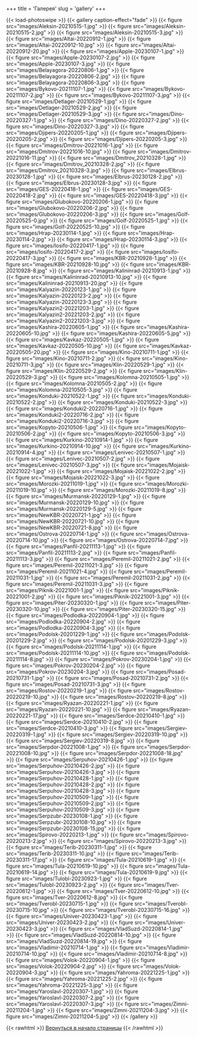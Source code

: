 +++
title = 'Галерея'
slug = 'gallery'
+++

{{< load-photoswipe >}}
{{< gallery caption-effect="fade" >}}
{{< figure src="images/Aleksin-20210515-1.jpg" >}}
{{< figure src="images/Aleksin-20210515-2.jpg" >}}
{{< figure src="images/Aleksin-20210515-3.jpg" >}}
{{< figure src="images/Altai-20220912-1.jpg" >}}
{{< figure src="images/Altai-20220912-10.jpg" >}}
{{< figure src="images/Altai-20220912-20.jpg" >}}
{{< figure src="images/Apple-20230107-1.jpg" >}}
{{< figure src="images/Apple-20230107-2.jpg" >}}
{{< figure src="images/Apple-20230107-3.jpg" >}}
{{< figure src="images/Belayagora-20220806-1.jpg" >}}
{{< figure src="images/Belayagora-20220806-2.jpg" >}}
{{< figure src="images/Belayagora-20220806-3.jpg" >}}
{{< figure src="images/Bykovo-20211107-1.jpg" >}}
{{< figure src="images/Bykovo-20211107-2.jpg" >}}
{{< figure src="images/Bykovo-20211107-3.jpg" >}}
{{< figure src="images/Detlager-20210529-1.jpg" >}}
{{< figure src="images/Detlager-20210529-2.jpg" >}}
{{< figure src="images/Detlager-20210529-3.jpg" >}}
{{< figure src="images/Dino-20220327-1.jpg" >}}
{{< figure src="images/Dino-20220327-2.jpg" >}}
{{< figure src="images/Dino-20220327-3.jpg" >}}
{{< figure src="images/Djipers-20220205-1.jpg" >}}
{{< figure src="images/Djipers-20220205-2.jpg" >}}
{{< figure src="images/Djipers-20220205-3.jpg" >}}
{{< figure src="images/Dmitrov-20221016-1.jpg" >}}
{{< figure src="images/Dmitrov-20221016-10.jpg" >}}
{{< figure src="images/Dmitrov-20221016-11.jpg" >}}
{{< figure src="images/Dmitrov_20210328-1.jpg" >}}
{{< figure src="images/Dmitrov_20210328-2.jpg" >}}
{{< figure src="images/Dmitrov_20210328-3.jpg" >}}
{{< figure src="images/Elbrus-20230128-1.jpg" >}}
{{< figure src="images/Elbrus-20230128-2.jpg" >}}
{{< figure src="images/Elbrus-20230128-3.jpg" >}}
{{< figure src="images/GES-20220418-1.jpg" >}}
{{< figure src="images/GES-20220418-2.jpg" >}}
{{< figure src="images/GES-20220418-3.jpg" >}}
{{< figure src="images/Glubokovo-20220206-1.jpg" >}}
{{< figure src="images/Glubokovo-20220206-2.jpg" >}}
{{< figure src="images/Glubokovo-20220206-3.jpg" >}}
{{< figure src="images/Golf-20220525-0.jpg" >}}
{{< figure src="images/Golf-20220525-1.jpg" >}}
{{< figure src="images/Golf-20220525-10.jpg" >}}
{{< figure src="images/Hrap-20230114-1.jpg" >}}
{{< figure src="images/Hrap-20230114-2.jpg" >}}
{{< figure src="images/Hrap-20230114-3.jpg" >}}
{{< figure src="images/Iosifo-20220417-1.jpg" >}}
{{< figure src="images/Iosifo-20220417-2.jpg" >}}
{{< figure src="images/Iosifo-20220417-3.jpg" >}}
{{< figure src="images/KBR-20210928-1.jpg" >}}
{{< figure src="images/KBR-20210928-10.jpg" >}}
{{< figure src="images/KBR-20210928-8.jpg" >}}
{{< figure src="images/Kalininrad-20210913-1.jpg" >}}
{{< figure src="images/Kalininrad-20210913-10.jpg" >}}
{{< figure src="images/Kalininrad-20210913-20.jpg" >}}
{{< figure src="images/Kalyazin-20220123-1.jpg" >}}
{{< figure src="images/Kalyazin-20220123-2.jpg" >}}
{{< figure src="images/Kalyazin-20220123-3.jpg" >}}
{{< figure src="images/Kalyazin2-20221203-1.jpg" >}}
{{< figure src="images/Kalyazin2-20221203-2.jpg" >}}
{{< figure src="images/Kalyazin2-20221203-3.jpg" >}}
{{< figure src="images/Kashira-20220605-1.jpg" >}}
{{< figure src="images/Kashira-20220605-10.jpg" >}}
{{< figure src="images/Kashira-20220605-5.jpg" >}}
{{< figure src="images/Kavkaz-20220505-1.jpg" >}}
{{< figure src="images/Kavkaz-20220505-10.jpg" >}}
{{< figure src="images/Kavkaz-20220505-20.jpg" >}}
{{< figure src="images/Kino-20210711-1.jpg" >}}
{{< figure src="images/Kino-20210711-2.jpg" >}}
{{< figure src="images/Kino-20210711-3.jpg" >}}
{{< figure src="images/Klin-20220529-1.jpg" >}}
{{< figure src="images/Klin-20220529-2.jpg" >}}
{{< figure src="images/Klin-20220529-3.jpg" >}}
{{< figure src="images/Kolomna-20210505-1.jpg" >}}
{{< figure src="images/Kolomna-20210505-2.jpg" >}}
{{< figure src="images/Kolomna-20210505-3.jpg" >}}
{{< figure src="images/Konduki-20210522-1.jpg" >}}
{{< figure src="images/Konduki-20210522-2.jpg" >}}
{{< figure src="images/Konduki-20210522-3.jpg" >}}
{{< figure src="images/Konduki2-20220716-1.jpg" >}}
{{< figure src="images/Konduki2-20220716-2.jpg" >}}
{{< figure src="images/Konduki2-20220716-3.jpg" >}}
{{< figure src="images/Kopyto-20210506-1.jpg" >}}
{{< figure src="images/Kopyto-20210506-2.jpg" >}}
{{< figure src="images/Kopyto-20210506-3.jpg" >}}
{{< figure src="images/Kurkino-20210914-1.jpg" >}}
{{< figure src="images/Kurkino-20210914-10.jpg" >}}
{{< figure src="images/Kurkino-20210914-4.jpg" >}}
{{< figure src="images/Lenivec-20210507-1.jpg" >}}
{{< figure src="images/Lenivec-20210507-2.jpg" >}}
{{< figure src="images/Lenivec-20210507-3.jpg" >}}
{{< figure src="images/Mojaisk-20221022-1.jpg" >}}
{{< figure src="images/Mojaisk-20221022-2.jpg" >}}
{{< figure src="images/Mojaisk-20221022-3.jpg" >}}
{{< figure src="images/Morozki-20211019-1.jpg" >}}
{{< figure src="images/Morozki-20211019-10.jpg" >}}
{{< figure src="images/Morozki-20211019-8.jpg" >}}
{{< figure src="images/Murmansk-20220129-1.jpg" >}}
{{< figure src="images/Murmansk-20220129-10.jpg" >}}
{{< figure src="images/Murmansk-20220129-5.jpg" >}}
{{< figure src="images/NewKBR-20220721-1.jpg" >}}
{{< figure src="images/NewKBR-20220721-10.jpg" >}}
{{< figure src="images/NewKBR-20220721-8.jpg" >}}
{{< figure src="images/Ostrova-20220714-1.jpg" >}}
{{< figure src="images/Ostrova-20220714-10.jpg" >}}
{{< figure src="images/Ostrova-20220714-7.jpg" >}}
{{< figure src="images/Panfil-20211113-1.jpg" >}}
{{< figure src="images/Panfil-20211113-2.jpg" >}}
{{< figure src="images/Panfil-20211113-3.jpg" >}}
{{< figure src="images/Peremil-20211021-2.jpg" >}}
{{< figure src="images/Peremil-20211021-3.jpg" >}}
{{< figure src="images/Peremil-20211021-4.jpg" >}}
{{< figure src="images/Peremil-20211031-1.jpg" >}}
{{< figure src="images/Peremil-20211031-2.jpg" >}}
{{< figure src="images/Peremil-20211031-3.jpg" >}}
{{< figure src="images/Piknik-20221001-1.jpg" >}}
{{< figure src="images/Piknik-20221001-2.jpg" >}}
{{< figure src="images/Piknik-20221001-3.jpg" >}}
{{< figure src="images/Piter-20230320-1.jpg" >}}
{{< figure src="images/Piter-20230320-10.jpg" >}}
{{< figure src="images/Piter-20230320-15.jpg" >}}
{{< figure src="images/Podlodka-20220904-1.jpg" >}}
{{< figure src="images/Podlodka-20220904-2.jpg" >}}
{{< figure src="images/Podlodka-20220904-3.jpg" >}}
{{< figure src="images/Podolsk-20201229-1.jpg" >}}
{{< figure src="images/Podolsk-20201229-2.jpg" >}}
{{< figure src="images/Podolsk-20201229-3.jpg" >}}
{{< figure src="images/Podolsk-20211114-1.jpg" >}}
{{< figure src="images/Podolsk-20211114-10.jpg" >}}
{{< figure src="images/Podolsk-20211114-8.jpg" >}}
{{< figure src="images/Pokrov-20230204-1.jpg" >}}
{{< figure src="images/Pokrov-20230204-2.jpg" >}}
{{< figure src="images/Pokrov-20230204-3.jpg" >}}
{{< figure src="images/Posad-20210731-1.jpg" >}}
{{< figure src="images/Posad-20210731-2.jpg" >}}
{{< figure src="images/Posad-20210731-3.jpg" >}}
{{< figure src="images/Rostov-20220219-1.jpg" >}}
{{< figure src="images/Rostov-20220219-10.jpg" >}}
{{< figure src="images/Rostov-20220219-8.jpg" >}}
{{< figure src="images/Ryazan-20220221-1.jpg" >}}
{{< figure src="images/Ryazan-20220221-10.jpg" >}}
{{< figure src="images/Ryazan-20220221-17.jpg" >}}
{{< figure src="images/Serdce-20210410-1.jpg" >}}
{{< figure src="images/Serdce-20210410-2.jpg" >}}
{{< figure src="images/Serdce-20210410-3.jpg" >}}
{{< figure src="images/Sergiev-20220319-1.jpg" >}}
{{< figure src="images/Sergiev-20220319-10.jpg" >}}
{{< figure src="images/Sergiev-20220319-8.jpg" >}}
{{< figure src="images/Serpdor-20221008-1.jpg" >}}
{{< figure src="images/Serpdor-20221008-10.jpg" >}}
{{< figure src="images/Serpdor-20221008-18.jpg" >}}
{{< figure src="images/Serpuhov-20210426-1.jpg" >}}
{{< figure src="images/Serpuhov-20210426-2.jpg" >}}
{{< figure src="images/Serpuhov-20210426-3.jpg" >}}
{{< figure src="images/Serpuhov-20210428-1.jpg" >}}
{{< figure src="images/Serpuhov-20210428-2.jpg" >}}
{{< figure src="images/Serpuhov-20210428-3.jpg" >}}
{{< figure src="images/Serpuhov-20210509-1.jpg" >}}
{{< figure src="images/Serpuhov-20210509-2.jpg" >}}
{{< figure src="images/Serpuhov-20210509-3.jpg" >}}
{{< figure src="images/Serpzubr-20230108-1.jpg" >}}
{{< figure src="images/Serpzubr-20230108-10.jpg" >}}
{{< figure src="images/Serpzubr-20230108-15.jpg" >}}
{{< figure src="images/Spirovo-20220213-1.jpg" >}}
{{< figure src="images/Spirovo-20220213-2.jpg" >}}
{{< figure src="images/Spirovo-20220213-3.jpg" >}}
{{< figure src="images/Terib-20230311-1.jpg" >}}
{{< figure src="images/Terib-20230311-10.jpg" >}}
{{< figure src="images/Terib-20230311-17.jpg" >}}
{{< figure src="images/Tula-20210619-1.jpg" >}}
{{< figure src="images/Tula-20210619-10.jpg" >}}
{{< figure src="images/Tula-20210619-14.jpg" >}}
{{< figure src="images/Tula-20210619-9.jpg" >}}
{{< figure src="images/Tulobl-20230923-1.jpg" >}}
{{< figure src="images/Tulobl-20230923-2.jpg" >}}
{{< figure src="images/Tver-20220612-1.jpg" >}}
{{< figure src="images/Tver-20220612-10.jpg" >}}
{{< figure src="images/Tver-20220612-8.jpg" >}}
{{< figure src="images/Tverobl-20230715-1.jpg" >}}
{{< figure src="images/Tverobl-20230715-10.jpg" >}}
{{< figure src="images/Tverobl-20230715-16.jpg" >}}
{{< figure src="images/Univer-20230423-1.jpg" >}}
{{< figure src="images/Univer-20230423-2.jpg" >}}
{{< figure src="images/Univer-20230423-3.jpg" >}}
{{< figure src="images/VladSuzd-20220814-1.jpg" >}}
{{< figure src="images/VladSuzd-20220814-10.jpg" >}}
{{< figure src="images/VladSuzd-20220814-19.jpg" >}}
{{< figure src="images/Vladimir-20210714-1.jpg" >}}
{{< figure src="images/Vladimir-20210714-10.jpg" >}}
{{< figure src="images/Vladimir-20210714-8.jpg" >}}
{{< figure src="images/Volok-20220904-1.jpg" >}}
{{< figure src="images/Volok-20220904-2.jpg" >}}
{{< figure src="images/Volok-20220904-3.jpg" >}}
{{< figure src="images/Yahroma-20221225-1.jpg" >}}
{{< figure src="images/Yahroma-20221225-2.jpg" >}}
{{< figure src="images/Yahroma-20221225-3.jpg" >}}
{{< figure src="images/Yaroslavl-20220307-1.jpg" >}}
{{< figure src="images/Yaroslavl-20220307-2.jpg" >}}
{{< figure src="images/Yaroslavl-20220307-3.jpg" >}}
{{< figure src="images/Zimni-20211204-1.jpg" >}}
{{< figure src="images/Zimni-20211204-3.jpg" >}}
{{< figure src="images/Zimni-20211204-5.jpg" >}}
{{< /gallery >}}



{{< rawhtml >}}
<a href="#">Вернуться в начало страницы</a>
{{< /rawhtml >}}
